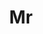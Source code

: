 ---
name: Jiachen Lu
title: Mr
email: 
website: 
note: Intern at Huawei Noah Ark
category: Undergraduate Students
photo: 
---
